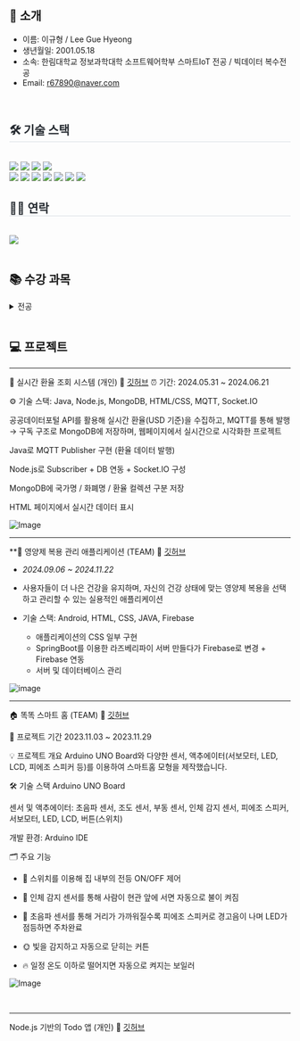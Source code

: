 

##   🙌 소개
- 이름: 이규형 / Lee Gue Hyeong
- 생년월일: 2001.05.18
- 소속: 한림대학교 정보과학대학 소프트웨어학부 스마트IoT 전공 / 빅데이터 복수전공
- Email: r67890@naver.com

<br>

<div style="text-align: left;">
    <h2 style="border-bottom: 1px solid #d8dee4; color: #282d33;"> 🛠️ 기술 스택 </h2> <br> 
    <div style="margin: ; text-align: left;" "text-align: left;"> <img src="https://img.shields.io/badge/Android-3DDC84?style=flat-square&logo=Android&logoColor=white">
          <img src="https://img.shields.io/badge/Firebase-FFCA28?style=flat-square&logo=Firebase&logoColor=white">
          <img src="https://img.shields.io/badge/Git-F05032?style=flat-square&logo=Git&logoColor=white">
          <img src="https://img.shields.io/badge/Github-181717?style=flat-square&logo=Github&logoColor=white">
          <br/><img src="https://img.shields.io/badge/HTML5-E34F26?style=flat-square&logo=HTML5&logoColor=white">
          <img src="https://img.shields.io/badge/Java-007396?style=flat-square&logo=Java&logoColor=white">
          <img src="https://img.shields.io/badge/Javascript-F7DF1E?style=flat-square&logo=Javascript&logoColor=white">
          <img src="https://img.shields.io/badge/Node.js-339933?style=flat=square&logo=node.js&logoColor=white">
          <img src="https://img.shields.io/badge/MongoDB-47A248?style=flat=square&logo=mongodb&logoColor=white">
          <img src="https://img.shields.io/badge/Mongoose-880000?style=flat=square&logo=mongoose&logoColor=white">
          <img src="https://img.shields.io/badge/JWT-000000?style=flat=square&logo=jsonwebtokens&logoColor=white">
          <br/></div>
    </div>
    <div style="text-align: left;">
    <h2 style="border-bottom: 1px solid #d8dee4; color: #282d33;"> 🧑‍💻 연락 </h2> <br> 
    <div style="text-align: left;"> <a href=mailto:chaeng0415@gmail.com> <img src="https://img.shields.io/badge/Gmail-EA4335?style=flat-square&logo=Gmail&logoColor=white&link=mailto:chaeng0415@gmail.com"> </a>
          </div>  <br> 
    <div style="text-align: left;">  </div> 
    </div>

## 📚 수강 과목
<details><summary>전공
</summary>

- 논리설계및실험
- 이산구조론
- 선형대수
- 자바프로그래밍I
- 자바프로그래밍II
- C프로프래밍
- C++프로그래밍
- 파이썬과학프로그래밍기초
- 소프트웨어개론
- 신호및시스템
- 데이터사이언스기초
- 디지털신호처리
- 통신네트워크시스템
- 오픈소스하드웨어응용
- 운영체제
- 자료구조
- IOT네트워크
- 정보보호론
- 네트워크보안
- 데이터베이스시스템
- 모바일센서공학
- 소프트웨어캡스톤디자인
- SW창업전략과펀딩
- 소프트웨어특강I
- 인공지능생체시스템개론
- 인공지능수학
- 컴퓨터네트워크

</details>

<br>


## 💻 프로젝트

---

💱 실시간 환율 조회 시스템 (개인) 🔎 [깃허브](https://github.com/rbgud7957/IoT-Project)
⏰ 기간: 2024.05.31 ~ 2024.06.21

⚙️ 기술 스택: Java, Node.js, MongoDB, HTML/CSS, MQTT, Socket.IO

공공데이터포털 API를 활용해 실시간 환율(USD 기준)을 수집하고, MQTT를 통해 발행 → 구독 구조로 MongoDB에 저장하며, 웹페이지에서 실시간으로 시각화한 프로젝트

Java로 MQTT Publisher 구현 (환율 데이터 발행)

Node.js로 Subscriber + DB 연동 + Socket.IO 구성

MongoDB에 국가명 / 화폐명 / 환율 컬렉션 구분 저장

HTML 페이지에서 실시간 데이터 표시


![Image](https://github.com/user-attachments/assets/d55bcd31-138a-474e-8d5d-926889ad88f1)


---

**💊 영양제 복용 관리 애플리케이션 (TEAM) 🔎  [깃허브](https://github.com/rbgud7957/Nutriwish.git)
- *2024.09.06 ~ 2024.11.22*

- 사용자들이 더 나은 건강을 유지하며, 자신의 건강 상태에 맞는 영양제 복용을 선택하고 관리할 수 있는 실용적인 애플리케이션

- 기술 스택: Android, HTML, CSS, JAVA, Firebase
  
  - 애플리케이션의 CSS 일부 구현
  - SpringBoot를 이용한 라즈베리파이 서버 만들다가 Firebase로 변경 + Firebase 연동
  - 서버 및 데이터베이스 관리
 
![image](https://github.com/user-attachments/assets/3a7981ef-e881-4a04-acc8-f386025b0ad9)

---

🏠 똑똑 스마트 홈 (TEAM) 🔎 [깃허브](https://github.com/rbgud7957/Smarthome.git)

📅 프로젝트 기간
2023.11.03 ~ 2023.11.29

💡 프로젝트 개요
Arduino UNO Board와 다양한 센서, 액추에이터(서보모터, LED, LCD, 피에조 스피커 등)를 이용하여 스마트홈 모형을 제작했습니다.

🛠 기술 스택
Arduino UNO Board

센서 및 액추에이터: 초음파 센서, 조도 센서, 부동 센서, 인체 감지 센서, 피에조 스피커, 서보모터, LED, LCD, 버튼(스위치)

개발 환경: Arduino IDE
<br>

🗂 주요 기능
<br>
- 🔘 스위치를 이용해 집 내부의 전등 ON/OFF 제어

- 🚶 인체 감지 센서를 통해 사람이 현관 앞에 서면 자동으로 불이 켜짐

- 🛑 초음파 센서를 통해 거리가 가까워질수록 피에조 스피커로 경고음이 나며 LED가 점등하면 주차완료

- 🌞 빛을 감지하고 자동으로 닫히는 커튼

- 🔥 일정 온도 이하로 떨어지면 자동으로 켜지는 보일러

![Image](https://github.com/user-attachments/assets/90ce012e-542c-402f-9879-94495b84568a)

<br>

---

Node.js 기반의 Todo 앱 (개인) 🔎 [깃허브](https://github.com/rbgud7957/Todo-app.git)


